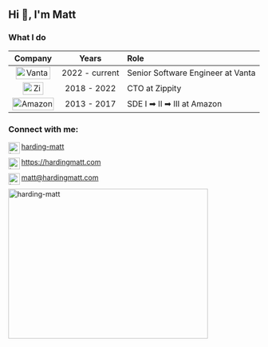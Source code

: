 <h2 align="left">Hi 👋, I'm Matt</h1>

<h3 align="left">What I do</h3>

| Company | Years | Role |
| :---:     |   :--:   |  :---  |
| <a href="https://www.vanta.com" target="blank"><img align="center" src="https://user-images.githubusercontent.com/1088319/180622631-c5d5b478-4a42-4b24-9928-63cd311418ab.png" alt="Vanta" height="25" width="69" /></a>  | 2022 - current | Senior Software Engineer at Vanta  |
| <a href="https://www.getzippity.com" target="blank"><img align="center" src="https://user-images.githubusercontent.com/1088319/180622347-b8e443c4-ba1e-4094-bca7-7fc343b6982d.png" alt="Zippity" height="25" width="41" /></a>  | 2018 - 2022 | CTO at Zippity  |
| <a href="https://amazon.com" target="blank"><img align="center" src="https://user-images.githubusercontent.com/1088319/180622306-c43ec844-2e1f-4671-ade0-b3b0cf04179c.png" alt="Amazon" height="25" width="83" /></a>  | 2013 - 2017 | SDE I ➡ II ➡ III at Amazon  |


<h3 align="left">Connect with me:</h3>
<p align="left">
<a href="https://linkedin.com/in/harding-matt" target="blank"><img align="left" src="https://user-images.githubusercontent.com/1088319/180621977-3af0d248-d43d-4869-8e8c-f0f8d94a702a.png" alt="harding-matt" height="23" width="23" />harding-matt</a>

<a href="https://hardingmatt.com" target="blank"><img align="left" src="https://user-images.githubusercontent.com/1088319/180622100-1e036524-61bf-4c9a-ae7d-2f2e6cdda78a.png" alt="harding-matt" height="23" width="23" />https://hardingmatt.com</a>

<a href="mailto:matt@hardingmatt.com" target="blank"><img align="left" src="https://user-images.githubusercontent.com/1088319/180622097-a592df4f-d439-43c2-91d2-2dafcfa609cb.png" alt="harding-matt" height="23" width="23" />matt@hardingmatt.com</a>
</p>

<img align="center" src="https://user-images.githubusercontent.com/1088319/180621931-00e2d120-5274-4284-917c-89560fd472c2.png" alt="harding-matt" height="300" width="400" />
